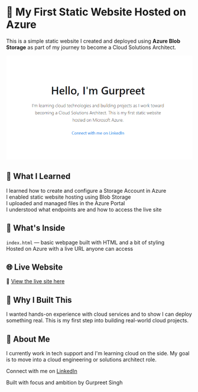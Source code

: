 # 🚀 My First Static Website Hosted on Azure

This is a simple static website I created and deployed using **Azure Blob Storage** as part of my journey to become a Cloud Solutions Architect.

![Website screenshot](./screenshot.png)

## 🧠 What I Learned

I learned how to create and configure a Storage Account in Azure  
I enabled static website hosting using Blob Storage  
I uploaded and managed files in the Azure Portal  
I understood what endpoints are and how to access the live site

## 🔧 What's Inside

`index.html` — basic webpage built with HTML and a bit of styling  
Hosted on Azure with a live URL anyone can access

## 🌐 Live Website

🔗 [View the live site here](https://gurpreetstatic123.z33.web.core.windows.net/)

## 📌 Why I Built This

I wanted hands-on experience with cloud services and to show I can deploy something real. This is my first step into building real-world cloud projects.

## 👋 About Me

I currently work in tech support and I'm learning cloud on the side. My goal is to move into a cloud engineering or solutions architect role.

Connect with me on [LinkedIn](https://www.linkedin.com/in/gurpreet-singh-0b6568238/)

Built with focus and ambition by Gurpreet Singh
